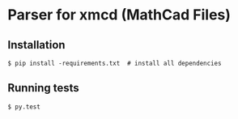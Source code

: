 # Parser for xmcd (MathCad Files)

## Installation

```console
$ pip install -requirements.txt  # install all dependencies
```

## Running tests

```console
$ py.test
```
